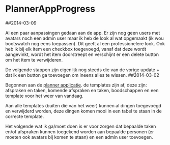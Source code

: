 PlannerAppProgress
==================
##2014-03-09

Al een paar aanpassingen gedaan aan de app. Er zijn nog geen users met avatars noch een admin user maar ik heb de look al wat opgemaakt (ik wou bootswatch nog eens toepassen). Dit geeft al een professionelere look. Ook heb ik bij elk item een checkbox toegevoegd, vanaf dat deze wordt aangevinkt, wordt het item doorstreept en verschijnt er een delete button om het item te verwijderen.

De volgende stappen zijn eigenlijk nog steeds die van de vorige update + dat ik een button ga toevoegen om ineens alles te wissen. 
##2014-03-02

Begonnen aan de [planner applicatie](https://github.com/KennyVandenberghe/PlannerAppProgress/tree/master/PlannerApp). de templates zijn af, deze zijn: afspraken en taken, komende afspraken en taken, boodschappen en een template voor het weer van vandaag. 

Aan alle templates (buiten die van het weer) kunnen al dingen toegevoegd en verwijderd worden, deze dingen komen mooi in een tabel te staan in de correcte template. 

Het volgende  wat ik ga/moet doen is er voor zorgen dat bepaalde taken en/of afspraken kunnen toegekend worden aan bepaalde personen (er moeten ook avatars bij komen te staan) en een admin user toevoegen.